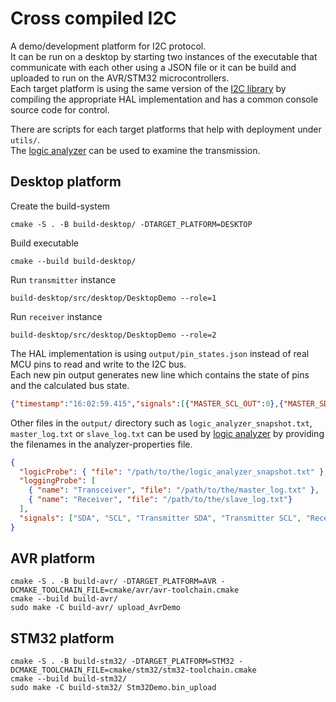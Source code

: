 # Cross compiled I2C
A demo/development platform for I2C protocol. </br>
It can be run on a desktop by starting two instances of the executable that communicate with each other using a JSON file or it can be build and uploaded to run on the AVR/STM32 microcontrollers. </br>
Each target platform is using the same version of the [I2C library](https://github.com/mateuszbugaj/GenericI2C) by compiling the appropriate HAL implementation and has a common console source code for control.

There are scripts for each target platforms that help with deployment under `utils/`. </br>
The [logic analyzer](https://github.com/mateuszbugaj/SimpleLogicAnalyzer) can be used to examine the transmission.
## Desktop platform
Create the build-system
```
cmake -S . -B build-desktop/ -DTARGET_PLATFORM=DESKTOP
```

Build executable
```
cmake --build build-desktop/
```

Run `transmitter` instance
```
build-desktop/src/desktop/DesktopDemo --role=1
```

Run `receiver` instance
```
build-desktop/src/desktop/DesktopDemo --role=2
```

The HAL implementation is using `output/pin_states.json` instead of real MCU pins to read and write to the I2C bus. </br>
Each new pin output generates new line which contains the state of pins and the calculated bus state.
```JSON
{"timestamp":"16:02:59.415","signals":[{"MASTER_SCL_OUT":0},{"MASTER_SDA_OUT":0},{"SLAVE_SCL_OUT":0},{"SLAVE_SDA_OUT":0}],"SCL":1,"SDA":1}
```

Other files in the `output/` directory such as `logic_analyzer_snapshot.txt`, `master_log.txt` or `slave_log.txt` can be used by [logic analyzer](https://github.com/mateuszbugaj/SimpleLogicAnalyzer) by providing the filenames in the analyzer-properties file.
```json
{
  "logicProbe": { "file": "/path/to/the/logic_analyzer_snapshot.txt" },
  "loggingProbe": [
    { "name": "Transceiver", "file": "/path/to/the/master_log.txt" },
    { "name": "Receiver", "file": "/path/to/the/slave_log.txt"}
  ],
  "signals": ["SDA", "SCL", "Transmitter SDA", "Transmitter SCL", "Receiver SDA", "Receiver SCL"]
}
```


## AVR platform

```
cmake -S . -B build-avr/ -DTARGET_PLATFORM=AVR -DCMAKE_TOOLCHAIN_FILE=cmake/avr/avr-toolchain.cmake
cmake --build build-avr/
sudo make -C build-avr/ upload_AvrDemo
```

## STM32 platform
```
cmake -S . -B build-stm32/ -DTARGET_PLATFORM=STM32 -DCMAKE_TOOLCHAIN_FILE=cmake/stm32/stm32-toolchain.cmake
cmake --build build-stm32/
sudo make -C build-stm32/ Stm32Demo.bin_upload
```
